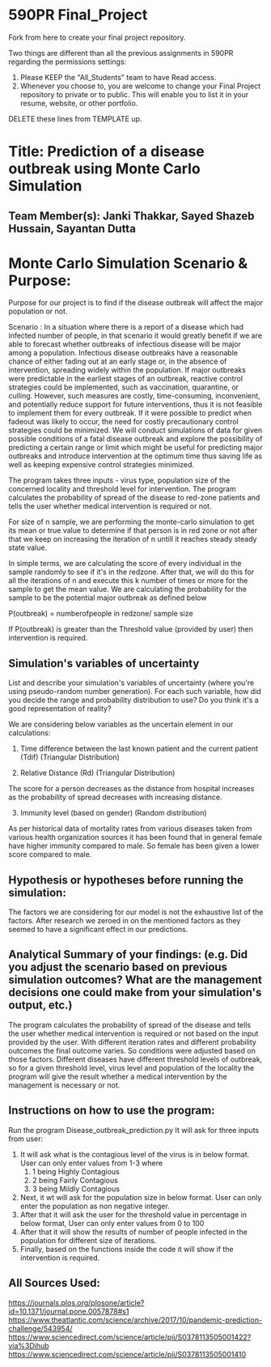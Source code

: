 # 590PR Final_Project
Fork from here to create your final project repository.

Two things are different than all the previous assignments in 590PR regarding the permissions settings:

1. Please KEEP the "All_Students" team to have Read access.  
2. Whenever you choose to, you are welcome to change your Final Project repository to private or to public.  This will enable you to list it in your resume, website, or other portfolio.

DELETE these lines from TEMPLATE up.

# Title: Prediction of a disease outbreak using Monte Carlo Simulation

## Team Member(s): Janki Thakkar, Sayed Shazeb Hussain, Sayantan Dutta

# Monte Carlo Simulation Scenario & Purpose:
Purpose for our project is to find if the disease outbreak will affect the major population or not.

Scenario :
In a situation where there is a report of a disease which had infected number of people, in that scenario it would greatly benefit if we are able to forecast whether outbreaks of infectious disease will be major among a population. Infectious disease outbreaks have a reasonable chance of either fading out at an early stage or, in the absence of intervention, spreading widely within the population.
If major outbreaks were predictable in the earliest stages of an outbreak, reactive control strategies could be implemented, such as vaccination, quarantine, or culling. However, such measures are costly, time-consuming, inconvenient, and potentially reduce support for future interventions, thus it is not feasible to implement them for every outbreak.
If it were possible to predict when fadeout was likely to occur, the need for costly precautionary control strategies could be minimized.
We will conduct simulations of data for given possible conditions of a fatal disease outbreak and explore the possibility of predicting a certain range or limit which might be useful for predicting major outbreaks and introduce intervention at the optimum time thus saving life as well as keeping expensive control strategies minimized.

The program takes three inputs - virus type, population size of the concerned locality and threshold level for intervention.
The program calculates the probability of spread of the disease to red-zone patients and tells the user whether medical intervention is required or not.

For size of n sample, we are performing the monte-carlo simulation to get its mean or true value to determine if that person is in red zone or not after that we keep on increasing the iteration of n untill it reaches steady steady state value.

In simple terms, we are calculating the score of every individual in the sample randomly to see if it's in the redzone. After that, we will do this for all the iterations of n and execute this k number of times or more for the sample to get the mean value. We are calculating the probability for the sample to be the potential major outbreak as defined below

P(outbreak) = numberofpeople in redzone/ sample size 

If P(outbreak) is greater than the Threshold value (provided by user) then intervention is required.

## Simulation's variables of uncertainty
List and describe your simulation's variables of uncertainty (where you're using pseudo-random number generation). For each such variable, how did you decide the range and probability distribution to use?  Do you think it's a good representation of reality?

We are considering below variables as the uncertain element in our calculations:
1) Time difference between the last known patient and the current patient (Tdif) (Triangular Distribution)

2) Relative Distance (Rd) (Triangular Distribution)

The score for a person decreases as the distance from hospital increases as the probability of spread
decreases with increasing distance.
 
3) Immunity level (based on gender) (Random distribution)

As per historical data of mortality rates from various diseases taken from various health organization sources 
it has been found that in general female have higher immunity compared to male. So female has been given a lower score 
compared to male.

## Hypothesis or hypotheses before running the simulation:
The factors we are considering for our model is not the exhaustive list of the factors.
After research we zeroed in on the mentioned factors as they seemed to have a significant effect in our predictions.


## Analytical Summary of your findings: (e.g. Did you adjust the scenario based on previous simulation outcomes?  What are the management decisions one could make from your simulation's output, etc.)

The program calculates the probability of spread of the disease and tells the user whether medical intervention is required or not based on the input provided by the user. With different iteration rates and different probability outcomes the final outcome varies. So conditions were adjusted based on those factors. Different diseases have different threshold levels of outbreak, so for a given threshold level, virus level and population of the locality the program will give the result whether a medical intervention by the management is necessary or not.

## Instructions on how to use the program:

Run the program Disease_outbreak_prediction.py
It will ask for three inputs from user:
1) It will ask what is the contagious level of the virus is in below format. User can only enter values from 1-3 where 
      1) 1 being Highly Contagious
      2) 2 being Fairly Contagious
      3) 3 being Mildly Contagious
2) Next, it wt will ask for the population size in below format. User can only enter the population as non negative integer.
3) After that it will ask the user for the threshold value in percentage in below format, User can only enter values from 0 to 100
4) After that it will show the results of number of people infected in the population for different size of iterations.
5) Finally, based on the functions inside the code it will show if the intervention is required.
 
## All Sources Used:

https://journals.plos.org/plosone/article?id=10.1371/journal.pone.0057878#s1
https://www.theatlantic.com/science/archive/2017/10/pandemic-prediction-challenge/543954/
https://www.sciencedirect.com/science/article/pii/S0378113505001422?via%3Dihub
https://www.sciencedirect.com/science/article/pii/S0378113505001410
